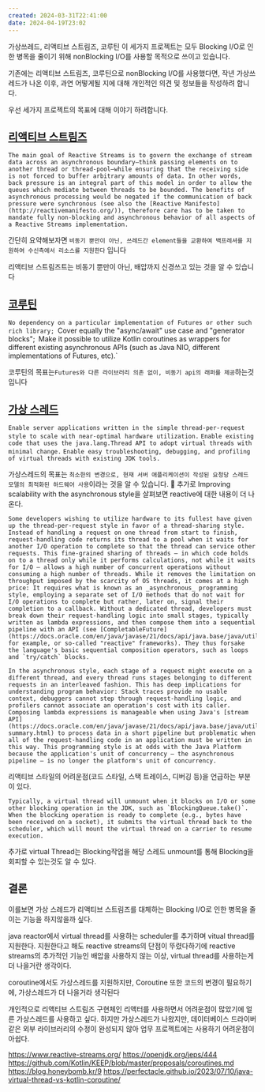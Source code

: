 ```yaml
---
created: 2024-03-31T22:41:00
date: 2024-04-19T23:02
---
```

가상쓰레드, 리액티브 스트림즈, 코루틴 이 세가지 프로젝트는 모두 Blocking I/O로 인한 병목을 줄이기 위해 nonBlocking I/O를 사용할 목적으로 쓰이고 있습니다.

기존에는 리액티브 스트림즈, 코루틴으로 nonBlocking I/O를 사용했다면, 작년 가상쓰레드가 나온 이후, 과연 어떻게될 지에 대해 개인적인 의견 및 정보들을 작성하려 합니다.

우선 세가지 프로젝트의 목표에 대해 이야기 하려합니다.
## [리액티브 스트림즈](https://www.reactive-streams.org/)

`The main goal of Reactive Streams is to govern the exchange of stream data across an asynchronous boundary—think passing elements on to another thread or thread-pool—while ensuring that the receiving side is not forced to buffer arbitrary amounts of data. In other words, back pressure is an integral part of this model in order to allow the queues which mediate between threads to be bounded. The benefits of asynchronous processing would be negated if the communication of back pressure were synchronous (see also the [Reactive Manifesto](http://reactivemanifesto.org/)), therefore care has to be taken to mandate fully non-blocking and asynchronous behavior of all aspects of a Reactive Streams implementation.`

간단히 요약해보자면
`비동기 뿐만이 아닌, 쓰레드간 element들을 교환하여 백프레셔를 지원하여 수신측에서 리소스를 지원한다`
입니다

리액티브 스트림즈트는 비동기 뿐만이 아닌, 배압까지 신경쓰고 있는 것을 알 수 있습니다

## [코루틴](https://github.com/Kotlin/KEEP/blob/master/proposals/coroutines.md)

`No dependency on a particular implementation of Futures or other such rich library;
`Cover equally the "async/await" use case and "generator blocks";`
`Make it possible to utilize Kotlin coroutines as wrappers for different existing asynchronous APIs (such as Java NIO, different implementations of Futures, etc).`

코루틴의 목표는`Futures와 다른 라이브러리 의존 없이, 비동기 api의 래퍼를 제공`하는것 입니다

## [가상 스레드](https://openjdk.org/jeps/444)

`Enable server applications written in the simple thread-per-request style to scale with near-optimal hardware utilization.`
`Enable existing code that uses the java.lang.Thread API to adopt virtual threads with minimal change.`
`Enable easy troubleshooting, debugging, and profiling of virtual threads with existing JDK tools.`

가상스레드의 목표는 `최소한의 변경으로, 현재 서버 애플리케이션이 작성된 요청당 스레드 모델의 최적화된 하드웨어 사용`이라는 것을 알 수 있습니다.

추가로 Improving scalability with the asynchronous style을 살펴보면 reactive에 대한 내용이 더 나온다.
```
Some developers wishing to utilize hardware to its fullest have given up the thread-per-request style in favor of a thread-sharing style. Instead of handling a request on one thread from start to finish, request-handling code returns its thread to a pool when it waits for another I/O operation to complete so that the thread can service other requests. This fine-grained sharing of threads — in which code holds on to a thread only while it performs calculations, not while it waits for I/O — allows a high number of concurrent operations without consuming a high number of threads. While it removes the limitation on throughput imposed by the scarcity of OS threads, it comes at a high price: It requires what is known as an _asynchronous_ programming style, employing a separate set of I/O methods that do not wait for I/O operations to complete but rather, later on, signal their completion to a callback. Without a dedicated thread, developers must break down their request-handling logic into small stages, typically written as lambda expressions, and then compose them into a sequential pipeline with an API (see [CompletableFuture](https://docs.oracle.com/en/java/javase/21/docs/api/java.base/java/util/concurrent/CompletableFuture.html), for example, or so-called "reactive" frameworks). They thus forsake the language's basic sequential composition operators, such as loops and `try/catch` blocks.

In the asynchronous style, each stage of a request might execute on a different thread, and every thread runs stages belonging to different requests in an interleaved fashion. This has deep implications for understanding program behavior: Stack traces provide no usable context, debuggers cannot step through request-handling logic, and profilers cannot associate an operation's cost with its caller. Composing lambda expressions is manageable when using Java's [stream API](https://docs.oracle.com/en/java/javase/21/docs/api/java.base/java/util/stream/package-summary.html) to process data in a short pipeline but problematic when all of the request-handling code in an application must be written in this way. This programming style is at odds with the Java Platform because the application's unit of concurrency — the asynchronous pipeline — is no longer the platform's unit of concurrency.
```
리액티브 스타일의 어려운점(코드 스타일, 스택 트레이스, 디버깅 등)을 언급하는 부분이 있다.

```
Typically, a virtual thread will unmount when it blocks on I/O or some other blocking operation in the JDK, such as `BlockingQueue.take()`. When the blocking operation is ready to complete (e.g., bytes have been received on a socket), it submits the virtual thread back to the scheduler, which will mount the virtual thread on a carrier to resume execution.
```
추가로 virtual Thread는 Blocking작업을 해당 스레드 unmount를 통해 Blocking을 회피할 수 있는것도 알 수 있다.

## 결론
이를보면 가상 스레드가 리액티브 스트림즈를 대체하는 Blocking I/O로 인한 병목을 줄이는 기능을 하지않을까 싶다.

java reactor에서 virtual thread를 사용하는 scheduler를 추가하며 vitual thread를 지원한다.
지원한다고 해도 reactive streams의 단점이 뚜렸다하기에 reactive streams의 추가적인 기능인 배압을 사용하지 않는 이상, virtual thread를 사용하는게 더 나을거란 생각이다.

coroutine에서도 가상스레드를 지원하지만, Coroutine 또한 코드의 변경이 필요하기에, 가상스레드가 더 나을거라 생각된다

개인적으로 리액티브 스트림즈 구현체인 리액터를 사용하면서 어려운점이 많았기에 얼른 가상스레드를 사용하고 싶다.
하지만 가상스레드가 나왔지만, 데이터베이스 드라이버 같은 외부 라이브러리의 수정이 완성되지 않아 업무 프로젝트에는 사용하기 어려운점이 아쉽다.

https://www.reactive-streams.org/
https://openjdk.org/jeps/444
https://github.com/Kotlin/KEEP/blob/master/proposals/coroutines.md
https://blog.honeybomb.kr/9
https://perfectacle.github.io/2023/07/10/java-virtual-thread-vs-kotlin-coroutine/
